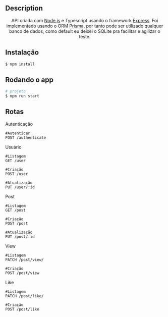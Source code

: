 ## Description

<p align="center">API criada com <a href="http://nodejs.org" target="_blank">Node.js</a> e Typescript usando o framework <a href="https://expressjs.com/" target="_blank">Express</a>. Foi implementado usando o ORM <a href="http://nodejs.org" target="_blank">Prisma</a>, por tanto pode ser utilizado qualquer banco de dados, como default eu deixei o SQLite pra facilitar e agilizar o teste.</p>

## Instalação

```bash
$ npm install
```

## Rodando o app

```bash
# projeto
$ npm run start
```

## Rotas

Autenticação
```
#Autenticar
POST /authenticate
```

Usuário
```
#Listagem
GET /user

#Criação
POST /user

#Atualização
PUT /user/:id
```

Post
```
#Listagem
GET /post

#Criação
POST /post

#Atualização
PUT /post/:id
```

View
```
#Listagem
PATCH /post/view/

#Criação
POST /post/view

```

Like
```
#Listagem
PATCH /post/like/

#Criação
POST /post/like

```